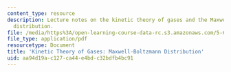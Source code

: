 ```yaml
---
content_type: resource
description: Lecture notes on the kinetic theory of gases and the Maxwell-Boltzmann
  distribution.
file: /media/https%3A/open-learning-course-data-rc.s3.amazonaws.com/5-62-physical-chemistry-ii-spring-2008/aa94d19ac127ca44e4bdc32bdfb4bc91_28_562ln08.pdf
file_type: application/pdf
resourcetype: Document
title: 'Kinetic Theory of Gases: Maxwell-Boltzmann Distribution'
uid: aa94d19a-c127-ca44-e4bd-c32bdfb4bc91
---
```

